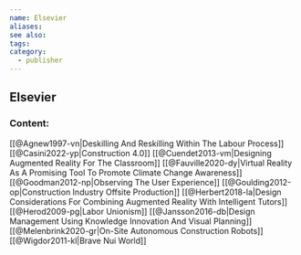 ```yaml
---
name: Elsevier
aliases:
see also:
tags:
category:
  - publisher
---
```


## Elsevier

### Content:
[[@Agnew1997-vn|Deskilling And Reskilling Within The Labour Process]]
[[@Casini2022-yp|Construction 4.0]]
[[@Cuendet2013-vm|Designing Augmented Reality For The Classroom]]
[[@Fauville2020-dy|Virtual Reality As A Promising Tool To Promote Climate Change Awareness]]
[[@Goodman2012-np|Observing The User Experience]]
[[@Goulding2012-op|Construction Industry Offsite Production]]
[[@Herbert2018-la|Design Considerations For Combining Augmented Reality With Intelligent Tutors]]
[[@Herod2009-pg|Labor Unionism]]
[[@Jansson2016-db|Design Management Using Knowledge Innovation And Visual Planning]]
[[@Melenbrink2020-gr|On-Site Autonomous Construction Robots]]
[[@Wigdor2011-kl|Brave Nui World]]